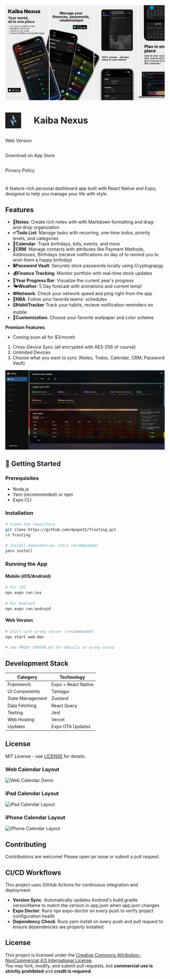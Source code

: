 <div style="display: flex; gap: 2px; margin-bottom: 20px; overflow-x: auto;">
  <img src="assets/screenshots/iosAppstore/image1.png" style="height: 300px; width: auto; object-fit: cover;" />
  <img src="assets/screenshots/iosAppstore/image2.png" style="height: 300px; width: auto; object-fit: cover;" />
  <img src="assets/screenshots/iosAppstore/image3.png" style="height: 300px; width: auto; object-fit: cover;" />
  <img src="assets/screenshots/iosAppstore/image4.png" style="height: 300px; width: auto; object-fit: cover;" />
  <img src="assets/screenshots/iosAppstore/image5.png" style="height: 300px; width: auto; object-fit: cover;" />
</div>

<h1 style="display: flex; align-items: center; margin-bottom: 20px;">
  <img src="assets/images/icon.png" style="height: 50px; width: auto; margin-right: 40px;" />
  Kaiba Nexus
</h1>

<div style="display: flex; flex-direction: column; align-items: flex-start; gap: 10px; width: 100%; margin-bottom: 30px;">
  <a href="https://kaiba.vercel.app/" style="text-decoration: none; padding: 10px 0;">Web Version</a>
  <a href="https://apps.apple.com/us/app/kaiba-nexus/id6743065823" style="text-decoration: none; padding: 10px 0;">Download on App Store</a>
  <a href="https://deedaw.cc/pages/privacy.html" style="text-decoration: none; padding: 10px 0;">Privacy Policy</a>
</div>

A feature-rich personal dashboard app built with React Native and Expo, designed to help you manage your life with style.

## Features

- **📝Notes**: Create rich notes with with Markdown formatting and drag-and-drop organization
- **✅Todo List**: Manage tasks with recurring, one-time todos, priority levels, and categories
- **📅Calendar**: Track birthdays, bills, events, and more
- **👤CRM**: Manage contacts with attributes like Payment Methods, Addresses, Birthdays (recieve notifications on day of to remind you to wish them a happy birthday)
- **🔒Password Vault**: Securely store passwords locally using Cryptograpgy
- **💰Finance Tracking**: Monitor portfolio with real-time stock updates
- **🔄Year Progress Bar**: Visualize the current year's progress
- **🌤️Weather**: 5 Day forecast with animations and current temp! 
- **🌐Network**: Check your network speed and ping right from the app
- **🏀NBA**: Follow your favorite teams' schedules
- **☑️HabitTracker** Track your habits, recieve notification reminders on mobile
- **🎨Customization**: Choose your favorite wallpaper and color scheme

**Premium Features**: 
- Coming soon all for $3/month 
1. Cross-Device Sync (all encrypted with AES-256 of course)
2. Unlimited Devices 
3. Choose what you want to sync (Notes, Todos, Calendar, CRM, Password Vault)

![Home Screen Preview](assets/screenshots/web/loaded.png)

## 🚀 Getting Started

### Prerequisites

- Node.js 
- Yarn (recommended) or npm
- Expo CLI

### Installation

```bash
# Clone the repository
git clone https://github.com/dpope32/frosting.git
cd frosting

# Install dependencies (Yarn recommended)
yarn install
```

### Running the App

#### Mobile (iOS/Android)
```bash
# For iOS
npx expo run:ios

# For Android
npx expo run:android
```

#### Web Version
```bash
# Start with proxy server (recommended)
npx start web-dev

# See PROXY_SERVER.md for details on proxy setup
```

## Development Stack

| Category           | Technology          |
|--------------------|---------------------|
| Framework          | Expo + React Native |
| UI Components      | Tamagui             |
| State Management   | Zustand             |
| Data Fetching      | React Query         |
| Testing            | Jest                |
| Web Hosting        | Vercel              |
| Updates            | Expo OTA Updates    |

## License

MIT License - see [LICENSE](LICENSE) for details.

### Web Calendar Layout
![Web Calendar Demo](assets/videos/hero-ambient-1.gif)

### iPad Calendar Layout
![iPad Calendar Layout](assets/videos/hero-2.gif)

### iPhone Calendar Layout
![iPhone Calendar Layout](assets/videos/hero-3.gif)

## Contributing

Contributions are welcome! Please open an issue or submit a pull request. 

## CI/CD Workflows

This project uses GitHub Actions for continuous integration and deployment:

- **Version Sync**: Automatically updates Android's build.gradle versionName to match the version in app.json when app.json changes
- **Expo Doctor**: Runs npx expo-doctor on every push to verify project configuration health
- **Dependency Check**: Runs yarn install on every push and pull request to ensure dependencies are properly installed


## License

This project is licensed under the [Creative Commons Attribution-NonCommercial 4.0 International License](https://creativecommons.org/licenses/by-nc/4.0/).  
You may fork, modify, and submit pull requests, but **commercial use is strictly prohibited** and **credit is required**.

